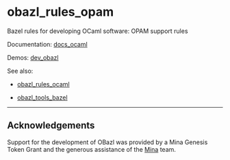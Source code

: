 # obazl_rules_opam
Bazel rules for developing OCaml software: OPAM support rules

Documentation: [docs_ocaml](https://obazl.github.io/docs_ocaml/)

Demos:  [dev_obazl](https://github.com/obazl/dev_obazl)

See also:

* [obazl_rules_ocaml](https://github.com/obazl/rules_ocaml)

* [obazl_tools_bazel](https://github.com/obazl/tools_bazel)

----
## Acknowledgements

Support for the development of OBazl was provided by a Mina Genesis
Token Grant and the generous assistance of the [Mina](https://minaprotocol.com/) team.

